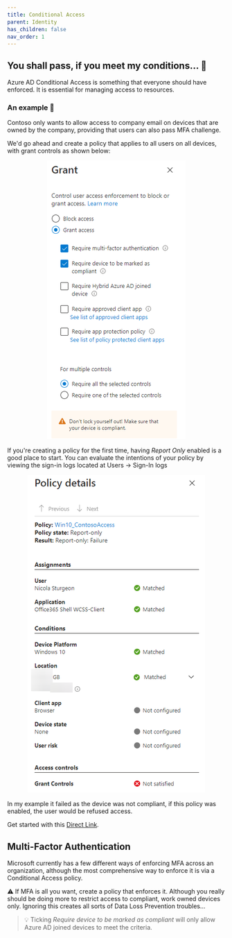 ```yaml
---
title: Conditional Access
parent: Identity
has_children: false
nav_order: 1
---
```


## You shall pass, if you meet my conditions... 🙏

Azure AD Conditional Access is something that everyone should have enforced. It is essential for managing access to resources.

### An example 📖

Contoso only wants to allow access to company email on devices that are owned by the company, providing that users can also pass MFA challenge.

We'd go ahead and create a policy that applies to all users on all devices, with grant controls as shown below:

<p align="center">
<img src="Images/CA.png" alt="Grant Controls">
</p>

If you're creating a policy for the first time, having *Report Only* enabled is a good place to start. You can evaluate the intentions of your policy by viewing the sign-in logs located at Users -> Sign-In logs

<p align="center">
<img src="Images/CAReport.png" alt="Report-Only">
</p>

In my example it failed as the device was not compliant, if this policy was enabled, the user would be refused access.


Get started with this [Direct Link](https://aad.portal.azure.com/#blade/Microsoft_AAD_IAM/ConditionalAccessBlade/Policies).

## Multi-Factor Authentication

Microsoft currently has a few different ways of enforcing MFA across an organization, although the most comprehensive way to enforce it is via a Conditional Access policy.

⚠️ If MFA is all you want, create a policy that enforces it. Although you really should be doing more to restrict access to compliant, work owned devices only. Ignoring this creates all sorts of Data Loss Prevention troubles...

>💡 Ticking _Require device to be marked as compliant_ will only allow Azure AD joined devices to meet the criteria.